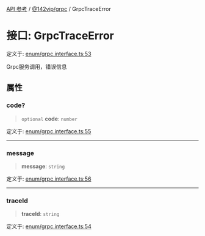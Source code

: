 [API 参考](../../../index.md) / [@142vip/grpc](../index.md) / GrpcTraceError

# 接口: GrpcTraceError

定义于: [enum/grpc.interface.ts:53](https://github.com/142vip/core-x/blob/b6807ccf6c96718daee70c368eee9968a0b34d48/packages/grpc/src/enum/grpc.interface.ts#L53)

Grpc服务调用，错误信息

## 属性

### code?

> `optional` **code**: `number`

定义于: [enum/grpc.interface.ts:55](https://github.com/142vip/core-x/blob/b6807ccf6c96718daee70c368eee9968a0b34d48/packages/grpc/src/enum/grpc.interface.ts#L55)

***

### message

> **message**: `string`

定义于: [enum/grpc.interface.ts:56](https://github.com/142vip/core-x/blob/b6807ccf6c96718daee70c368eee9968a0b34d48/packages/grpc/src/enum/grpc.interface.ts#L56)

***

### traceId

> **traceId**: `string`

定义于: [enum/grpc.interface.ts:54](https://github.com/142vip/core-x/blob/b6807ccf6c96718daee70c368eee9968a0b34d48/packages/grpc/src/enum/grpc.interface.ts#L54)
